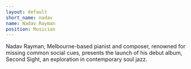 ```yaml
---
layout: default
short_name: nadav
name: Nadav Rayman
position: Musician
---
```

Nadav Rayman, Melbourne-based pianist and composer, renowned for missing common social cues, presents the launch of his debut album, Second Sight, an exploration in contemporary soul jazz.